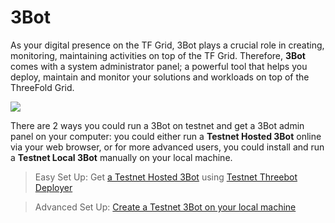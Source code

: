 # 3Bot

As your digital presence on the TF Grid, 3Bot plays a crucial role in creating, monitoring, maintaining activities on top of the TF Grid. Therefore, __3Bot__ comes with a system administrator panel; a powerful tool that helps you deploy, maintain and monitor your solutions and workloads on top of the ThreeFold Grid.

![](./img/hosted3bot.png)

There are 2 ways you could run a 3Bot on testnet and get a 3Bot admin panel on your computer: you could either run a __Testnet Hosted 3Bot__ online via your web browser, or for more advanced users, you could install and run a __Testnet Local 3Bot__ manually on your local machine.

> Easy Set Up: Get [a Testnet Hosted 3Bot](3bot_admin.md) using [Testnet Threebot Deployer](3bot_deployer.md)

> Advanced Set Up: [Create a Testnet 3Bot on your local machine](3bot_local_install.md)
